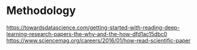 # Methodology

https://towardsdatascience.com/getting-started-with-reading-deep-learning-research-papers-the-why-and-the-how-dfd1ac15dbc0
https://www.sciencemag.org/careers/2016/01/how-read-scientific-paper
